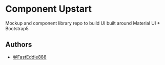 
# Component Upstart

Mockup and component library repo to build UI built around Material UI + Bootstrap5


## Authors

- [@FastEddie888](https://github.com/FastEddie888)

